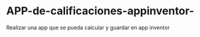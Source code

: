 # APP-de-calificaciones-appinventor-
Realizar una app que se pueda calcular y guardar en app inventor
